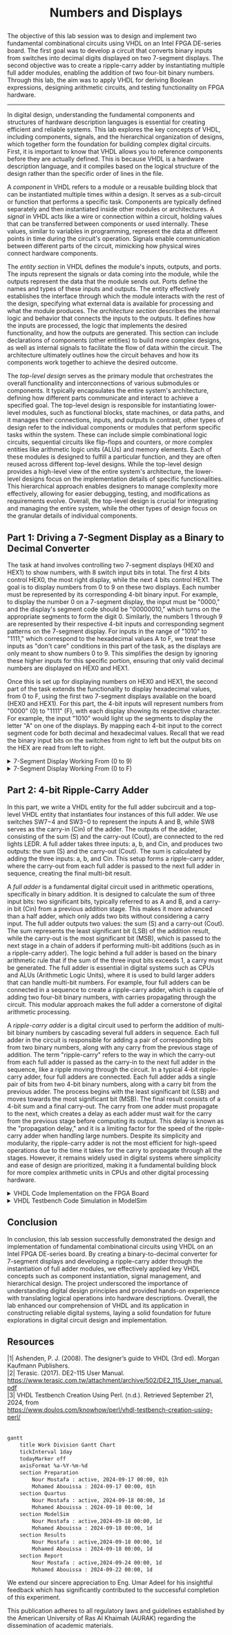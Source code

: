 # <p align="center">Numbers and Displays</p>

The objective of this lab session was to design and implement two fundamental combinational circuits using VHDL on an Intel FPGA DE-series board. The first goal was to develop a circuit that converts binary inputs from switches into decimal digits displayed on two 7-segment displays. The second objective was to create a ripple-carry adder by instantiating multiple full adder modules, enabling the addition of two four-bit binary numbers. Through this lab, the aim was to apply VHDL for deriving Boolean expressions, designing arithmetic circuits, and testing functionality on FPGA hardware.

---
In digital design, understanding the fundamental components and structures of hardware description languages is essential for creating efficient and reliable systems. This lab explores the key concepts of VHDL, including components, signals, and the hierarchical organization of designs, which together form the foundation for building complex digital circuits. First, it is important to know that VHDL allows you to reference components before they are actually defined. This is because VHDL is a hardware description language, and it compiles based on the logical structure of the design rather than the specific order of lines in the file.

A *component* in VHDL refers to a module or a reusable building block that can be instantiated multiple times within a design. It serves as a sub-circuit or function that performs a specific task. Components are typically defined separately and then instantiated inside other modules or architectures. A *signal* in VHDL acts like a wire or connection within a circuit, holding values that can be transferred between components or used internally. These values, similar to variables in programming, represent the data at different points in time during the circuit's operation. Signals enable communication between different parts of the circuit, mimicking how physical wires connect hardware components.

The *entity section* in VHDL defines the module's inputs, outputs, and ports. The inputs represent the signals or data coming into the module, while the outputs represent the data that the module sends out. Ports define the names and types of these inputs and outputs. The entity effectively establishes the interface through which the module interacts with the rest of the design, specifying what external data is available for processing and what the module produces. The *architecture section* describes the internal logic and behavior that connects the inputs to the outputs. It defines how the inputs are processed, the logic that implements the desired functionality, and how the outputs are generated. This section can include declarations of components (other entities) to build more complex designs, as well as internal signals to facilitate the flow of data within the circuit. The architecture ultimately outlines how the circuit behaves and how its components work together to achieve the desired outcome.

The *top-level design* serves as the primary module that orchestrates the overall functionality and interconnections of various submodules or components. It typically encapsulates the entire system's architecture, defining how different parts communicate and interact to achieve a specified goal. The top-level design is responsible for instantiating lower-level modules, such as functional blocks, state machines, or data paths, and it manages their connections, inputs, and outputs In contrast, other types of design refer to the individual components or modules that perform specific tasks within the system. These can include simple combinational logic circuits, sequential circuits like flip-flops and counters, or more complex entities like arithmetic logic units (ALUs) and memory elements. Each of these modules is designed to fulfill a particular function, and they are often reused across different top-level designs. While the top-level design provides a high-level view of the entire system's architecture, the lower-level designs focus on the implementation details of specific functionalities. This hierarchical approach enables designers to manage complexity more effectively, allowing for easier debugging, testing, and modifications as requirements evolve. Overall, the top-level design is crucial for integrating and managing the entire system, while the other types of design focus on the granular details of individual components.

## Part 1: Driving a 7-Segment Display as a Binary to Decimal Converter

The task at hand involves controlling two 7-segment displays (HEX0 and HEX1) to show numbers, with 8 switch input bits in total. The first 4 bits control HEX0, the most right display, while the next 4 bits control HEX1. The goal is to display numbers from 0 to 9 on these two displays. Each number must be represented by its corresponding 4-bit binary input. For example, to display the number 0 on a 7-segment display, the input must be "0000," and the display's segment code should be "00000010," which turns on the appropriate segments to form the digit 0. Similarly, the numbers 1 through 9 are represented by their respective 4-bit inputs and corresponding segment patterns on the 7-segment display. For inputs in the range of "1010" to "1111," which correspond to the hexadecimal values A to F, we treat these inputs as "don't care" conditions in this part of the task, as the displays are only meant to show numbers 0 to 9. This simplifies the design by ignoring these higher inputs for this specific portion, ensuring that only valid decimal numbers are displayed on HEX0 and HEX1.

Once this is set up for displaying numbers on HEX0 and HEX1, the second part of the task extends the functionality to display hexadecimal values, from 0 to F, using the first two 7-segment displays available on the board (HEX0 and HEX1). For this part, the 4-bit inputs will represent numbers from "0000" (0) to "1111" (F), with each display showing its respective character. For example, the input "1010" would light up the segments to display the letter "A" on one of the displays. By mapping each 4-bit input to the correct segment code for both decimal and hexadecimal values. Recall that we read the binary input bits on the switches from right to left but the output bits on the HEX are read from left to right.

<details>
  <summary>7-Segment Display Working From (0 to 9)</summary>
<br>

<details>
  <summary>VHDL Code Implementation on the FPGA Board</summary>
<br>

``` VHDL
-- Easy Code (Not the main one)

LIBRARY ieee;
USE ieee.std_logic_1164.all;

ENTITY part1 IS
   PORT ( SW : IN  STD_LOGIC_VECTOR(3 DOWNTO 0);       -- My input (SW) have 4 bit as input
          HEX0,HEX1 : OUT STD_LOGIC_VECTOR(0 TO 6));   -- My Output (HEX0 and HEX1) having 7 bit as output
END part1;

ARCHITECTURE Structure OF part1 IS
BEGIN
	
	HEX0 <=  "0000001" when SW <= "0000" else                   -- Write every case for HEX0 depending on the input (SW)
				"1001111" when SW <= "0001" else
				"0010010" when SW <= "0010" else
				"0000110" when SW <= "0011" else
				"1001100" when SW <= "0100" else
				"0100100" when SW <= "0101" else
				"0100000" when SW <= "0110" else
				"0001111" when SW <= "0111" else
				"0000000" when SW <= "1000" else
				"0000100" when SW <= "1001" else
				"0000000";
				
	HEX1 <=  "0000001" when SW <= "0000" else                   -- Write every case for HEX1 depending on the input (SW)
				"1001111" when SW <= "0001" else
				"0010010" when SW <= "0010" else
				"0000110" when SW <= "0011" else
				"1001100" when SW <= "0100" else
				"0100100" when SW <= "0101" else
				"0100000" when SW <= "0110" else
				"0001111" when SW <= "0111" else
				"0000000" when SW <= "1000" else
				"0000100" when SW <= "1001" else
				"0000000";
	
	
END Structure;
```

``` VHDL
-- (My main)

LIBRARY ieee;                  -- This is the top level design (because im calling other entity)
USE ieee.std_logic_1164.all;

ENTITY part1 IS               -- Defind My Main entity

   PORT ( SW         : IN  STD_LOGIC_VECTOR(7 DOWNTO 0);        -- SW my input (8 bit)
          LEDR       : OUT STD_LOGIC_VECTOR(7 DOWNTO 0);        -- LEDR my output (to show my inputs)
          HEX1, HEX0 : OUT STD_LOGIC_VECTOR(0 TO 6));           -- HEX0 and HEX1 is my two 7-segment dispaly that i will use
			  
END part1;

ARCHITECTURE Structure OF part1 IS     -- Here if im using an outside entity i need to declare my inputs and outputs
				       -- under (COMPONENT) you can think about it as C++ function signature

   COMPONENT bcd7seg
	
      PORT ( B : IN  STD_LOGIC_VECTOR(3 DOWNTO 0);    -- Same as above
             H : OUT STD_LOGIC_VECTOR(0 TO 6));
				 
   END COMPONENT;
	
	
BEGIN

   LEDR <= SW;                             -- Just assign the LEDR to match the input (SW)
   
   digit0: bcd7seg PORT MAP (SW(3 DOWNTO 0), HEX0); -- digit0 it just a varible name, here we calling the entity (bcd7seg) and 
   digit1: bcd7seg PORT MAP (SW(7 DOWNTO 4), HEX1); -- map it, the maping is like the first thing which is the SW it will go to my

-- entity as B because in the entity my B is the input so we pass the first four bit to entity
-- Then my Entity take the input and do the steps then save the
-- output on H then the H is maped with the HEX0 the why we need to becareful when we write this
-- line becaues we need to follow the same order as we write my entity, so if i satrt with input, here also start with input etc.
	
END Structure;

-- (defining my Entity)


LIBRARY ieee;
USE ieee.std_logic_1164.all;

ENTITY bcd7seg IS                             -- Here im definding my Entity (bcd7seg) Which i will use it on the main code later

   PORT ( B : IN  STD_LOGIC_VECTOR(3 DOWNTO 0);    -- It have input B which have 4 bits
          H : OUT STD_LOGIC_VECTOR(0 TO 6));       -- It have output H which have 7 bit (So i can use it as the 7-Segment Display)
			 
END bcd7seg;

ARCHITECTURE Structure OF bcd7seg IS           -- Here im just assign my output depending on my output
BEGIN
	
	H <=  "0000001" when B <= "0000" else
			"1001111" when B <= "0001" else
			"0010010" when B <= "0010" else
			"0000110" when B <= "0011" else
			"1001100" when B <= "0100" else
			"0100100" when B <= "0101" else
			"0100000" when B <= "0110" else
			"0001111" when B <= "0111" else
			"0000000" when B <= "1000" else
			"0000000";
	
	
END Structure;    -- Its just like a function that calculate something for you
                  -- insted of write it in you main code so you can just call it
                            
```

  <img src="Photos/0.jpg" style="width: 49%; height: 300px;" title="0000 0000 = 00"/> <img src="Photos/1.jpg" style="width: 49%; height: 300px;" title="0000 0001 = 01" /> 
  <img src="Photos/2.jpg" style="width: 49%; height: 300px;" title="0000 0010 = 02"/>  <img src="Photos/3.jpg" style="width: 49%; height: 300px;" title="0000 0011 = 03" />
  <img src="Photos/4.jpg" style="width: 49%; height: 300px;" title="0000 0100 = 04"/> <img src="Photos/5.jpg" style="width: 49%; height: 300px;" title="0000 0101 = 05" />
<img src="Photos/6.jpg" style="width: 49%; height: 300px;" title="0000 0110 = 06"/>  <img src="Photos/7.jpg" style="width: 49%; height: 300px;" title="0000 0111 = 07" />
<img src="Photos/8.jpg" style="width: 49%; height: 300px;" title="0000 1000 = 08"/> <img src="Photos/10.jpg" style="width: 49%; height: 300px;" title="0000 1001 = 09" />

 We can observe that when we set our 8-bit binary value from 0 to 9, the corresponding numbers are displayed on the 7-segment display. The four rightmost switches control the first 7-segment display, while the remaining four switches control the second 7-segment display. In the above cases, we focus on driving HEX0 only.

 <img src="Photos/0.jpg" style="width: 49%; height: 300px;" title="0000 0000 = 00" /> <img src="Photos/17.jpg" style="width: 49%; height: 300px;" title="0001 0000 = 10"/> 
 <img src="Photos/18.jpg" style="width: 49%; height: 300px;" title="0010 0000 = 20" /> <img src="Photos/19.jpg" style="width: 49%; height: 300px;" title="0011 0000 = 30"/>
  <img src="Photos/20.jpg" style="width: 49%; height: 300px;" title="0100 0000 = 40" /> <img src="Photos/21.jpg" style="width: 49%; height: 300px;" title="0101 0000 = 50"/>
  <img src="Photos/22.jpg" style="width: 49%; height: 300px;" title="0110 0000 = 60" /> <img src="Photos/23.jpg" style="width: 49%; height: 300px;" title="0111 0000 = 70"/>
  <img src="Photos/24.jpg" style="width: 49%; height: 300px;" title="1000 0000 = 80" /> <img src="Photos/25.jpg" style="width: 49%; height: 300px;" title="1001 0000 = 90" />

 In these test cases, we focus on driving HEX1 for values from 0 to 9.
 
  <img src="Photos/9.jpg" style="width: 49%; height: 300px;" title="0000 1111 = 08" />  <img src="Photos/32.jpg" style="width: 49%; height: 300px;" title="1000 1000 = 88" />

  Finally, here we show one "don't care" case where all of the first 4 bits are activated, which would be "F" but it displays "8" instead because it is not defined in our scope. In the second case, we display different combinations for HEX0 and HEX1 driven both together. For instance, if we input the binary value '1000 1000', the output displayed on the 7-segment displays should be '88'. This can be observed in the figure above.

</details>

<details>
  <summary>VHDL Testbench Code Simulation in ModelSim</summary>
<br>

```VHDL
library IEEE;
use IEEE.Std_logic_1164.all;
use IEEE.Numeric_Std.all;

entity part1_tb is
end;

architecture bench of part1_tb is

  component part1 
  
     PORT ( SW         : IN  STD_LOGIC_VECTOR(7 DOWNTO 0);
            LEDR       : OUT STD_LOGIC_VECTOR(7 DOWNTO 0);
            HEX1, HEX0 : OUT STD_LOGIC_VECTOR(0 TO 6));
				
  end component;

  signal SW: STD_LOGIC_VECTOR(7 DOWNTO 0);
  signal LEDR: STD_LOGIC_VECTOR(7 DOWNTO 0);
  signal HEX1, HEX0: STD_LOGIC_VECTOR(0 TO 6);

begin

  uut: part1 port map ( SW   => SW,
                        LEDR => LEDR,
                        HEX1 => HEX1,
                        HEX0 => HEX0 );

  stimulus: process
  begin
   
    -- Put initialisation code here
	 
	 SW<= "00000000";
	 wait for 100ns;
	 
	 SW<= "00000001";
	 wait for 100ns;
	 
	 SW<= "00000010";
	 wait for 100ns;
	 
	 SW<= "00000011";
	 wait for 100ns;
	 
	 SW<= "00000100";
	 wait for 100ns;
	 
	 SW<= "00000101";
	 wait for 100ns;
	 
	 SW<= "00000110";
	 wait for 100ns;
	 
	 SW<= "00000111";
	 wait for 100ns;
	 
	 SW<= "00001000";
	 wait for 100ns;
	 
	 SW<= "00001001";
	 wait for 100ns;

    -- Put test bench stimulus code here

    wait;
  end process;


end;

```

<p align="center">
  <img src="Photos/33.png" title="ModelSim Result" />
</p>

In the results, we can clearly observe that for each binary input, we get the correct corresponding output on the 7-segment display. We also see the switch inputs mirrored on the above LEDRs as an indicator of the switch's activation. For example, when we enter the binary value '1000', the output is '0000000', which means the 7-segment display is correctly showing the number '8'. Similarly, other inputs such as '0001' will display '1', and so on. Note that the outputs on the HEX0, and HEX1 have 1 bit less than the input and that's because the 7-segment display has a max of 7 bits one for each index. This demonstrates that the system reliably converts the binary inputs into their respective numerical values on the 7-segment display, ensuring accurate visual feedback for each input combination.

</details>
</details>

<details>
  <summary>7-Segment Display Working From (0 to F)</summary>
<br>

<details>
  <summary>VHDL Code Implementation on the FPGA Board</summary>
<br>

``` VHDL
-- Easy Code (Not the main one)

LIBRARY ieee;
USE ieee.std_logic_1164.all;

ENTITY part1 IS
   PORT ( SW : IN  STD_LOGIC_VECTOR(3 DOWNTO 0);       -- My input (SW) have 4 bit as input
          HEX0,HEX1 : OUT STD_LOGIC_VECTOR(0 TO 6));   -- My Output (HEX0 and HEX1) having 7 bit as output
END part1;

ARCHITECTURE Structure OF part1 IS
BEGIN
	
	HEX0 <=  "0000001" when SW <= "0000" else                   -- Write every case for HEX0 depending on the input (SW)
				"1001111" when SW <= "0001" else
				"0010010" when SW <= "0010" else
				"0000110" when SW <= "0011" else
				"1001100" when SW <= "0100" else
				"0100100" when SW <= "0101" else
				"0100000" when SW <= "0110" else
				"0001111" when SW <= "0111" else
				"0000000" when SW <= "1000" else
				"0000100" when SW <= "1001" else
				"0001000" when SW <= "1010" else
				"0000000" when SW <= "1011" else
				"0110001" when SW <= "1100" else
				"0000001" when SW <= "1101" else
				"0110000" when SW <= "1110" else
				"0111000" when SW <= "1111" else
				"0000000";
				
	HEX1 <=  "0000001" when SW <= "0000" else                   -- Write every case for HEX1 depending on the input (SW)
				"1001111" when SW <= "0001" else
				"0010010" when SW <= "0010" else
				"0000110" when SW <= "0011" else
				"1001100" when SW <= "0100" else
				"0100100" when SW <= "0101" else
				"0100000" when SW <= "0110" else
				"0001111" when SW <= "0111" else
				"0000000" when SW <= "1000" else
				"0000100" when SW <= "1001" else
				"0001000" when SW <= "1010" else
				"0000000" when SW <= "1011" else
				"0110001" when SW <= "1100" else
				"0000001" when SW <= "1101" else
				"0110000" when SW <= "1110" else
				"0111000" when SW <= "1111" else
				"0000000";
	
	
END Structure;
```

``` VHDL
-- (My main)

LIBRARY ieee;                  -- This is the top level design (because im calling other entity)
USE ieee.std_logic_1164.all;

ENTITY part1 IS               -- Defind My Main entity

   PORT ( SW         : IN  STD_LOGIC_VECTOR(7 DOWNTO 0);        -- SW my input (8 bit)
          LEDR       : OUT STD_LOGIC_VECTOR(7 DOWNTO 0);        -- LEDR my output (to show my inputs)
          HEX1, HEX0 : OUT STD_LOGIC_VECTOR(0 TO 6));           -- HEX0 and HEX1 is my two 7-segment dispaly that i will use
			  
END part1;

ARCHITECTURE Structure OF part1 IS     -- Here if im using an outside entity i need to declare my inputs and outputs
				       -- under (COMPONENT) you can think about it as C++ function signature

   COMPONENT bcd7seg
	
      PORT ( B : IN  STD_LOGIC_VECTOR(3 DOWNTO 0);    -- Same as above
             H : OUT STD_LOGIC_VECTOR(0 TO 6));
				 
   END COMPONENT;
	
	
BEGIN

   LEDR <= SW;                             -- Just assign the LEDR to match the input (SW)
   
   digit0: bcd7seg PORT MAP (SW(3 DOWNTO 0), HEX0); -- digit0 it just a varible name, here we calling the entity (bcd7seg) and 
   digit1: bcd7seg PORT MAP (SW(7 DOWNTO 4), HEX1); -- map it, the maping is like the first thing which is the SW it will go to my

-- entity as B because in the entity my B is the input so we pass the first four bit to entity
-- Then my Entity take the input and do the steps then save the
-- output on H then the H is maped with the HEX0 the why we need to becareful when we write this
-- line becaues we need to follow the same order as we write my entity, so if i satrt with input, here also start with input etc.
	
END Structure;

-- (definding my Entity)

LIBRARY ieee;
USE ieee.std_logic_1164.all;

ENTITY bcd7seg IS                             -- Here im definding my Entity (bcd7seg) Which i will use it on the main code later

   PORT ( B : IN  STD_LOGIC_VECTOR(3 DOWNTO 0);    -- It have input B which have 4 bits
          H : OUT STD_LOGIC_VECTOR(0 TO 6));       -- It have output H which have 7 bit (So i can use it as the 7-Segment Display)
			 
END bcd7seg;

ARCHITECTURE Structure OF bcd7seg IS           -- Here im just assign my output depending on my output
BEGIN
	
	H <=  "0000001" when B <= "0000" else
			"1001111" when B <= "0001" else
			"0010010" when B <= "0010" else
			"0000110" when B <= "0011" else
			"1001100" when B <= "0100" else
			"0100100" when B <= "0101" else
			"0100000" when B <= "0110" else
			"0001111" when B <= "0111" else
			"0000000" when B <= "1000" else
			"0000100" when B <= "1001" else
			"0001000" when B <= "1010" else
			"0000000" when B <= "1011" else
			"0110001" when B <= "1100" else
			"0000001" when B <= "1101" else
			"0110000" when B <= "1110" else
			"0111000" when B <= "1111" else
			"0000000";
	
	
END Structure;    -- Its just like a function that calculate something for you
                  -- insted of write it in you main code so you can just call it

```
<p align="center">
  <img src="Photos/11.jpg" style="width: 49%; height: 300px;" title="0000 1010 = 0A" /> <img src="Photos/12.jpg" style="width: 49%; height: 300px;" title="0000 1011 = 0B"/>  
  <img src="Photos/13.jpg" style="width: 49%; height: 300px;" title="0000 1100 = 0C" /> <img src="Photos/14.jpg" style="width: 49%; height: 300px;" title="0000 1101 = 0D"/>
  <img src="Photos/15.jpg" style="width: 49%; height: 300px;" title="0000 1110 = 0E" /> <img src="Photos/16.jpg" style="width: 49%; height: 300px;" title="0000 1111 = 0F"/>  

  We can observe that when we set our 8-bit binary value from 0 to F, the corresponding numbers are displayed on the 7-segment display. In the above cases, we are focusing on driving HEX0 only.
  
  <img src="Photos/26.jpg" style="width: 49%; height: 300px;" title="1010 0000 = A0" /> <img src="Photos/27.jpg" style="width: 49%; height: 300px;" title="1011 0000 = B0"/>  
  <img src="Photos/28.jpg" style="width: 49%; height: 300px;" title="1100 0000 = C0" /> <img src="Photos/29.jpg" style="width: 49%; height: 300px;" title="1101 0000 = D0"/>
  <img src="Photos/30.jpg" style="width: 49%; height: 300px;" title="1110 0000 = E0" /> <img src="Photos/31.jpg" style="width: 49%; height: 300px;" title="1111 0000 = F0"/>
</p>

 The four rightmost switches control the first 7-segment display, while the remaining four switches control the second 7-segment display. In the above cases, we are focusing on driving HEX1 only. For instance, if we input the binary value '1111 0000', the output displayed on the 7-segment displays should be 'F0'. This can be observed above.

</details>

<details>
  <summary>VHDL Testbench Code Simulation in ModelSim</summary>
<br>

```VHDL
library IEEE;
use IEEE.Std_logic_1164.all;
use IEEE.Numeric_Std.all;

entity part1_tb is
end;

architecture bench of part1_tb is

  component part1 
  
     PORT ( SW         : IN  STD_LOGIC_VECTOR(7 DOWNTO 0);
            LEDR       : OUT STD_LOGIC_VECTOR(7 DOWNTO 0);
            HEX1, HEX0 : OUT STD_LOGIC_VECTOR(0 TO 6));
				
  end component;

  signal SW: STD_LOGIC_VECTOR(7 DOWNTO 0);
  signal LEDR: STD_LOGIC_VECTOR(7 DOWNTO 0);
  signal HEX1, HEX0: STD_LOGIC_VECTOR(0 TO 6);

begin

  uut: part1 port map ( SW   => SW,
                        LEDR => LEDR,
                        HEX1 => HEX1,
                        HEX0 => HEX0 );

  stimulus: process
  begin
   
    -- Put initialisation code here
	 
	 SW<= "00000000";
	 wait for 100ns;
	 
	 SW<= "00000001";
	 wait for 100ns;
	 
	 SW<= "00000010";
	 wait for 100ns;
	 
	 SW<= "00000011";
	 wait for 100ns;
	 
	 SW<= "00000100";
	 wait for 100ns;
	 
	 SW<= "00000101";
	 wait for 100ns;
	 
	 SW<= "00000110";
	 wait for 100ns;
	 
	 SW<= "00000111";
	 wait for 100ns;
	 
	 SW<= "00001000";
	 wait for 100ns;
	 
	 SW<= "00001001";
	 wait for 100ns;

	SW<= "00001010";
	 wait for 100ns;

	SW<= "00001011";
	 wait for 100ns;

	SW<= "00001100";
	 wait for 100ns;

	SW<= "00001101";
	 wait for 100ns;

	SW<= "00001110";
	 wait for 100ns;

	SW<= "00001111";
	 wait for 100ns;

    -- Put test bench stimulus code here

    wait;
  end process;


end;

```

<p align="center">
  <img src="Photos/33.png" title="ModelSim Result" />
</p>

In the results, we can clearly observe that for each binary input, we get the correct corresponding output on the 7-segment display. For example, when we enter the binary value '1110', the output is '0110000', which means the 7-segment display is correctly showing the number 'E'. Similarly, other inputs such as '1111' will display 'F', and so on. This demonstrates that the system reliably converts the binary inputs into their respective numerical values on the 7-segment display, ensuring accurate visual feedback for each input combination.

</details>
</details>

## Part 2: 4-bit Ripple-Carry Adder
In this part, we write a VHDL entity for the full adder subcircuit and a top-level VHDL entity that instantiates four instances of this full adder. We use switches SW7−4 and SW3−0 to represent the inputs A and B, while SW8 serves as the carry-in (Cin) of the adder. The outputs of the adder, consisting of the sum (S) and the carry-out (Cout), are connected to the red lights LEDR. A full adder takes three inputs: a, b, and Cin, and produces two outputs: the sum (S) and the carry-out (Cout). The sum is calculated by adding the three inputs: a, b, and Cin. This setup forms a ripple-carry adder, where the carry-out from each full adder is passed to the next full adder in sequence, creating the final multi-bit result.

A *full adder* is a fundamental digital circuit used in arithmetic operations, specifically in binary addition. It is designed to calculate the sum of three input bits: two significant bits, typically referred to as A and B, and a carry-in bit (Cin) from a previous addition stage. This makes it more advanced than a half adder, which only adds two bits without considering a carry input. The full adder outputs two values: the sum (S) and a carry-out (Cout). The sum represents the least significant bit (LSB) of the addition result, while the carry-out is the most significant bit (MSB), which is passed to the next stage in a chain of adders if performing multi-bit additions (such as in a ripple-carry adder). The logic behind a full adder is based on the binary arithmetic rule that if the sum of the three input bits exceeds 1, a carry must be generated. The full adder is essential in digital systems such as CPUs and ALUs (Arithmetic Logic Units), where it is used to build larger adders that can handle multi-bit numbers. For example, four full adders can be connected in a sequence to create a ripple-carry adder, which is capable of adding two four-bit binary numbers, with carries propagating through the circuit. This modular approach makes the full adder a cornerstone of digital arithmetic processing.

A *ripple-carry adder* is a digital circuit used to perform the addition of multi-bit binary numbers by cascading several full adders in sequence. Each full adder in the circuit is responsible for adding a pair of corresponding bits from two binary numbers, along with any carry from the previous stage of addition. The term "ripple-carry" refers to the way in which the carry-out from each full adder is passed as the carry-in to the next full adder in the sequence, like a ripple moving through the circuit. In a typical 4-bit ripple-carry adder, four full adders are connected. Each full adder adds a single pair of bits from two 4-bit binary numbers, along with a carry bit from the previous adder. The process begins with the least significant bit (LSB) and moves towards the most significant bit (MSB). The final result consists of a 4-bit sum and a final carry-out. The carry from one adder must propagate to the next, which creates a delay as each adder must wait for the carry from the previous stage before computing its output. This delay is known as the "propagation delay," and it is a limiting factor for the speed of the ripple-carry adder when handling large numbers. Despite its simplicity and modularity, the ripple-carry adder is not the most efficient for high-speed operations due to the time it takes for the carry to propagate through all the stages. However, it remains widely used in digital systems where simplicity and ease of design are prioritized, making it a fundamental building block for more complex arithmetic units in CPUs and other digital processing hardware.

<details>
<summary>VHDL Code Implementation on the FPGA Board</summary>
<br>
	
```VHDL
-- These are not separate codes solving the same problem. They are part of one solution:
-- The first part of the code defines the ripple-carry adder, which is made up of four full adders.
-- The second part of the code defines how each full adder behaves.

-- This code represents a hierarchical design in VHDL, with a top-level entity and architecture (part3) and lower-level components (fa, the full adder). 
-- The entity part3 serves as the top-level design. 
-- The full adder (fa) is a lower-level module (or component). 

-- First part of the code
-- declared the full adder as a component within the ripple-carry adder's architecture
LIBRARY ieee;
USE ieee.std_logic_1164.all;

ENTITY part3 IS -- entity declares the inputs and outputs of the module
   PORT ( SW   : IN  STD_LOGIC_VECTOR(8 DOWNTO 0); -- 9 switches used for input
          LEDR : OUT STD_LOGIC_VECTOR(9 DOWNTO 0)); -- 10 LEDRs used for output
END part3;

ARCHITECTURE Structure OF part3 IS -- architecture defines the internal workings of the module (what it actually does)
   COMPONENT fa -- fa is short for full adder, fa is used four times in the next section to create a ripple-carry adder (adding 4-bit numbers)
   -- Like saying I'm going to use a function called "fa" here. I'll define what it is later
		PORT ( a, b, ci : IN  STD_LOGIC; -- defining a, b, ci as inputs (ci is carry in)
                       s, co    : OUT STD_LOGIC); -- defining s, co as outputs (s is sum and co is carry out)
   END COMPONENT;
	
   SIGNAL A, B, S : STD_LOGIC_VECTOR(3 DOWNTO 0); -- a, b, s as variables each having 4 bits
   SIGNAL C       : STD_LOGIC_VECTOR(4 DOWNTO 0); -- reason C has 5 bits is because it holds the carry values, including the initial carry-in (SW(8)) and the final carry-out. 
	-- The first bit is the carry-in, and each subsequent bit is the carry-out from each adder, so 4 bits for carries from the adders + 1 extra bit for the initial carry-in makes it 5.
	
BEGIN
   A <= SW(7 DOWNTO 4); -- Input A is assigned to the upper 4 bits of the switches
   B <= SW(3 DOWNTO 0); -- Input B is assigned to the lower 4 bits of the switches 
   C(0) <= SW(8); -- the leftmost switch is used as the initial carry-in
	
	-- This creates 4 full adders that add the corresponding bits of A and B with the carry, passing the carry from one stage to the next
   bit0: fa PORT MAP (A(0), B(0), C(0), S(0), C(1)); -- NOTE that this line is like calling the function and passing those 5 arguments to it. Adds A(0), B(0), and C(0), producing S(0) and C(1). The C(1) will be used by the next line
   bit1: fa PORT MAP (A(1), B(1), C(1), S(1), C(2)); -- Adds A(1), B(1), and C(1), and so on
   bit2: fa PORT MAP (A(2), B(2), C(2), S(2), C(3));
   bit3: fa PORT MAP (A(3), B(3), C(3), S(3), C(4));
   
   -- Display the inputs
   LEDR(4 DOWNTO 0) <= (C(4) & S); -- This combines the last carry-out C(4) and the 4-bit sum S and displays them on the LEDs
   LEDR(9 DOWNTO 5) <= "00000"; -- Not being used
END Structure;

-- Second part of the code (This part defines the full adder that is used in the first block)
-- define how the full adder (fa) works (i.e., its entity and architecture). This definition provides the necessary details for the VHDL compiler to understand how the full adder operates.
-- Keep in mind that in VHDL, the order of the code doesn’t matter as long as the entity and architecture of a component (like this full adder) are declared somewhere in the file 
-- or are accessible from other files in the project. 

ENTITY fa IS -- This declares the inputs (a, b, ci) and outputs (s, co) for a single full adder
   PORT ( a, b, ci : IN  STD_LOGIC;
          s, co    : OUT STD_LOGIC);
END fa;

ARCHITECTURE Structure OF fa IS
   SIGNAL a_xor_b : STD_LOGIC;
BEGIN
   a_xor_b <= a XOR b; -- declares a signal named a_xor_b that will hold a single bit of type STD_LOGIC. This signal is used to store the result of the XOR operation between the two inputs, a and b.
   s <= a_xor_b XOR ci; -- The sum (s) is calculated as the XOR of a, b, and ci
   co <= (NOT(a_xor_b) AND b) OR (a_xor_b AND ci);
END Structure;
```

 <img src="Photos/40.jpg" style="width: 49%; height: 300px;" title="A=0000 B=0101 Cin=0 (0 + 5 + 0)"/> <img src="Photos/41.jpg" style="width: 49%; height: 300px;" title="A=0010 B=0010 Cin=0 (2 + 2 + 0)" /> 
 <img src="Photos/43.jpg" style="width: 49%; height: 300px;" title="A=1000 B=0011 Cin=0 (8 + 3 + 0)"/>  <img src="Photos/44.jpg" style="width: 49%; height: 300px;" title="A=1010 B=1111 Cin=0 (10 + 15 + 0)" />


</details>


<details>
<summary>VHDL Testbench Code Simulation in ModelSim</summary>
<br>
	
```VHDL
-- A testbench is used to verify the functionality of a design by simulating it with various input values
library IEEE;
use IEEE.Std_logic_1164.all;
use IEEE.Numeric_Std.all;

entity part3_tb is -- defines the testbench entity part3_tb, which has no ports since it is used only for simulation
end;

architecture bench of part3_tb is

  component part3 -- part3 component is declared so that it can be instantiated within the testbench. It specifies the input (SW) and output (LEDR) ports.
     PORT ( SW   : IN  STD_LOGIC_VECTOR(8 DOWNTO 0);
            LEDR : OUT STD_LOGIC_VECTOR(9 DOWNTO 0));
  end component;

  -- Two signals are declared: SW for the input switches and LEDR for the output LEDs. These signals will connect the testbench to the part3 component.
  signal SW: STD_LOGIC_VECTOR(8 DOWNTO 0);
  signal LEDR: STD_LOGIC_VECTOR(9 DOWNTO 0);

begin

  uut: part3 port map ( SW   => SW, -- The part3 component is instantiated as uut (unit under test), mapping the testbench signals to the component ports.
                        LEDR => LEDR );

  stimulus: process
  begin
  
    -- This process generates test stimuli for the SW input signal. It assigns different binary values to SW at 100 ns intervals, 
	 -- allowing us to test how the part3 entity responds to each input. 

		SW<= "000000101"; -- A=0000 B=0101 Cin=0 (0 + 5 + 0)
		wait for 100ns;
		
		SW<= "000100010"; -- A=0010 B=0010 Cin=0 (2 + 2 + 0)
		wait for 100ns;
		
		SW<= "001000100"; -- A=0100 B=0100 Cin=0 (4 + 4 + 0)
		wait for 100ns;
		
		SW<= "010000011"; -- A=1000 B=0011 Cin=0 (8 + 3 + 0)
		wait for 100ns;
		
		SW<= "010101111"; -- A=1010 B=1111 Cin=0 (10 + 15 + 0)
		wait for 100ns;

    wait;
  end process;

end;
```

<p align="center">
  <img src="Photos/45.png" title="ModelSim Result" />
</p>

</details>


## Conclusion
In conclusion, this lab session successfully demonstrated the design and implementation of fundamental combinational circuits using VHDL on an Intel FPGA DE-series board. By creating a binary-to-decimal converter for 7-segment displays and developing a ripple-carry adder through the instantiation of full adder modules, we effectively applied key VHDL concepts such as component instantiation, signal management, and hierarchical design. The project underscored the importance of understanding digital design principles and provided hands-on experience with translating logical operations into hardware descriptions. Overall, the lab enhanced our comprehension of VHDL and its application in constructing reliable digital systems, laying a solid foundation for future explorations in digital circuit design and implementation.

## Resources
|1| Ashenden, P. J. (2008). The designer’s guide to VHDL (3rd ed). Morgan Kaufmann Publishers.  
|2| Terasic. (2017). DE2-115 User Manual. <br> https://www.terasic.com.tw/attachment/archive/502/DE2_115_User_manual.pdf <br>
|3| VHDL Testbench Creation Using Perl. (n.d.). Retrieved September 21, 2024, from <br> https://www.doulos.com/knowhow/perl/vhdl-testbench-creation-using-perl/   
<br>

```mermaid
gantt
    title Work Division Gantt Chart
    tickInterval 1day
    todayMarker off
    axisFormat %a-%Y-%m-%d
    section Preparation         
        Nour Mostafa : active, 2024-09-17 00:00, 01h
        Mohamed Abouissa : 2024-09-17 00:00, 01h
    section Quartus         
        Nour Mostafa : active, 2024-09-18 00:00, 1d
        Mohamed Abouissa : 2024-09-18 00:00, 1d
    section ModelSim       
        Nour Mostafa : active,2024-09-18 00:00, 1d
        Mohamed Abouissa : 2024-09-18 00:00, 1d
    section Results       
        Nour Mostafa : active,2024-09-18 00:00, 1d
        Mohamed Abouissa : 2024-09-18 00:00, 1d
    section Report
        Nour Mostafa : active,2024-09-24 00:00, 1d
        Mohamed Abouissa : 2024-09-22 00:00, 1d
```

We extend our sincere appreciation to Eng. Umar Adeel for his insightful feedback which has significantly contributed to the successful completion of this experiment.

This publication adheres to all regulatory laws and guidelines established by the American University of Ras Al Khaimah (AURAK) regarding the dissemination of academic materials.
